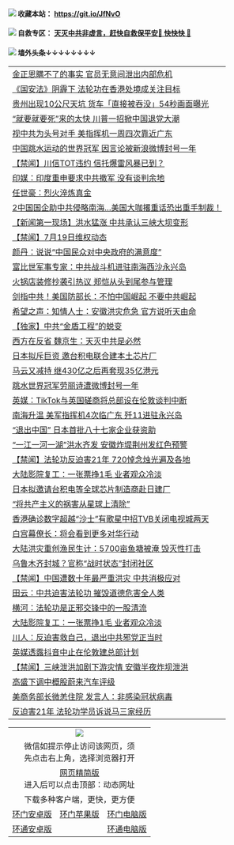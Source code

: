  #### <img src="https://img.icons8.com/color/48/000000/check-all.png"/> 收藏本站： https://git.io/JfNvO 

 #### <img src="https://img.icons8.com/color/48/000000/check-all.png"/> 自救专区： [天灭中共非虚言，赶快自救保平安🍎 快快快 📩](https://github.com/pwgy/td/blob/master/README.md)

 #### <img src="https://img.icons8.com/color/48/000000/check-all.png"/> 墙外头条↓↓↓↓↓↓↓↓ 
<table>  

<tr><td colspan="2" align="left"><a href="https://dwkts8awlbkd7.cloudfront.net/?name=c1201072&key=jdhvxawhshihitwk&from=gy1">金正恩瞒不了的事实 官员无意间泄出内部危机</a></td></tr>
<tr><td colspan="2" align="left"><a href="https://dwkts8awlbkd7.cloudfront.net/?name=c1201079&key=jdhvxawhshihitwk&from=gy1">《国安法》阴霾下 法轮功在香港处境成关注目标</a></td></tr>
<tr><td colspan="2" align="left"><a href="https://dwkts8awlbkd7.cloudfront.net/?name=c1201062&key=jdhvxawhshihitwk&from=gy1">贵州出现10公尺天坑 货车「直接被吞没」54秒画面曝光</a></td></tr>
<tr><td colspan="2" align="left"><a href="https://dwkts8awlbkd7.cloudfront.net/?name=c1201073&key=jdhvxawhshihitwk&from=gy1">“就要就要死”来的太快 川普一招掀中国退党大潮</a></td></tr>
<tr><td colspan="2" align="left"><a href="https://dwkts8awlbkd7.cloudfront.net/?name=c1201074&key=jdhvxawhshihitwk&from=gy1">视中共为头号对手 美指挥机一周四次靠近广东</a></td></tr>
<tr><td colspan="2" align="left"><a href="https://dwkts8awlbkd7.cloudfront.net/?name=c1201071&key=jdhvxawhshihitwk&from=gy1">中国跳水运动的世界冠军 因言论被新浪微博封号一年</a></td></tr>
<tr><td colspan="2" align="left"><a href="https://dwkts8awlbkd7.cloudfront.net/?name=c1201076&key=jdhvxawhshihitwk&from=gy1">【禁闻】川信TOT违约 信托爆雷风暴已到？</a></td></tr>
<tr><td colspan="2" align="left"><a href="https://dwkts8awlbkd7.cloudfront.net/?name=c1201056&key=jdhvxawhshihitwk&from=gy1">印媒：印度重申要求中共撤军 没有谈判余地</a></td></tr>
<tr><td colspan="2" align="left"><a href="https://dwkts8awlbkd7.cloudfront.net/?name=c1201080&key=jdhvxawhshihitwk&from=gy1">任世豪：烈火淬炼真金</a></td></tr>
<tr><td colspan="2" align="left"><a href="https://dwkts8awlbkd7.cloudfront.net/?name=c1201069&key=jdhvxawhshihitwk&from=gy1">2中国国企助中共侵略南海…美国大咖撂重话恐出重手制裁！</a></td></tr>
<tr><td colspan="2" align="left"><a href="https://dwkts8awlbkd7.cloudfront.net/?name=c1201086&key=jdhvxawhshihitwk&from=gy1">【新闻第一现场】洪水猛涨 中共承认三峡大坝变形</a></td></tr>
<tr><td colspan="2" align="left"><a href="https://dwkts8awlbkd7.cloudfront.net/?name=c1201088&key=jdhvxawhshihitwk&from=gy1">【禁闻】7月19日维权动态</a></td></tr>
<tr><td colspan="2" align="left"><a href="https://dwkts8awlbkd7.cloudfront.net/?name=c1201051&key=jdhvxawhshihitwk&from=gy1">颜丹：说说“中国民众对中央政府的满意度”</a></td></tr>
<tr><td colspan="2" align="left"><a href="https://dwkts8awlbkd7.cloudfront.net/?name=c1201058&key=jdhvxawhshihitwk&from=gy1">富比世军事专家：中共战斗机进驻南海西沙永兴岛</a></td></tr>
<tr><td colspan="2" align="left"><a href="https://dwkts8awlbkd7.cloudfront.net/?name=c1201078&key=jdhvxawhshihitwk&from=gy1">火锅店装修抄袭引热议 郑恺从头到尾参与管理</a></td></tr>
<tr><td colspan="2" align="left"><a href="https://dwkts8awlbkd7.cloudfront.net/?name=c1201066&key=jdhvxawhshihitwk&from=gy1">剑指中共！美国防部长：不怕中国崛起 不要中共崛起</a></td></tr>
<tr><td colspan="2" align="left"><a href="https://dwkts8awlbkd7.cloudfront.net/?name=c1201065&key=jdhvxawhshihitwk&from=gy1">希望之声：知情人士：安徽洪灾危急 官方说听天由命</a></td></tr>
<tr><td colspan="2" align="left"><a href="https://dwkts8awlbkd7.cloudfront.net/?name=c1201082&key=jdhvxawhshihitwk&from=gy1">【独家】中共“金盾工程”的蜕变</a></td></tr>
<tr><td colspan="2" align="left"><a href="https://dwkts8awlbkd7.cloudfront.net/?name=c1201040&key=jdhvxawhshihitwk&from=gy1">西方在反省 魏京生：天灭中共是必然</a></td></tr>
<tr><td colspan="2" align="left"><a href="https://dwkts8awlbkd7.cloudfront.net/?name=c1201075&key=jdhvxawhshihitwk&from=gy1">日本拟斥巨资 邀台积电联合建本土芯片厂</a></td></tr>
<tr><td colspan="2" align="left"><a href="https://dwkts8awlbkd7.cloudfront.net/?name=c1201070&key=jdhvxawhshihitwk&from=gy1">马云又减持 继430亿之后再套现35亿港元</a></td></tr>
<tr><td colspan="2" align="left"><a href="https://dwkts8awlbkd7.cloudfront.net/?name=c1201085&key=jdhvxawhshihitwk&from=gy1">跳水世界冠军劳丽诗遭微博封号一年</a></td></tr>
<tr><td colspan="2" align="left"><a href="https://dwkts8awlbkd7.cloudfront.net/?name=c1201061&key=jdhvxawhshihitwk&from=gy1">英媒：TikTok与英国磋商将总部设在伦敦谈判中断</a></td></tr>
<tr><td colspan="2" align="left"><a href="https://dwkts8awlbkd7.cloudfront.net/?name=c1201094&key=jdhvxawhshihitwk&from=gy1">南海升温 美军指挥机4次临广东 歼11进驻永兴岛</a></td></tr>
<tr><td colspan="2" align="left"><a href="https://dwkts8awlbkd7.cloudfront.net/?name=c1201050&key=jdhvxawhshihitwk&from=gy1">“退出中国” 日本首批八十七家企业获资助</a></td></tr>
<tr><td colspan="2" align="left"><a href="https://dwkts8awlbkd7.cloudfront.net/?name=c1201091&key=jdhvxawhshihitwk&from=gy1">“一江一河一湖”洪水齐发 安徽炸堤荆州发红色预警</a></td></tr>
<tr><td colspan="2" align="left"><a href="https://dwkts8awlbkd7.cloudfront.net/?name=c1201089&key=jdhvxawhshihitwk&from=gy1">【禁闻】法轮功反迫害21年 720悼念烛光遍及各地</a></td></tr>
<tr><td colspan="2" align="left"><a href="https://dwkts8awlbkd7.cloudfront.net/?name=c1201064&key=jdhvxawhshihitwk&from=gy1">大陆影院复工：一张票挣1毛 业者观众冷淡</a></td></tr>
<tr><td colspan="2" align="left"><a href="https://dwkts8awlbkd7.cloudfront.net/?name=c1201055&key=jdhvxawhshihitwk&from=gy1">日本拟邀请台积电等全球芯片制造商赴日建厂</a></td></tr>
<tr><td colspan="2" align="left"><a href="https://dwkts8awlbkd7.cloudfront.net/?name=c1200967&key=jdhvxawhshihitwk&from=gy1">“将共产主义的祸害从星球上清除”</a></td></tr>
<tr><td colspan="2" align="left"><a href="https://dwkts8awlbkd7.cloudfront.net/?name=c1201054&key=jdhvxawhshihitwk&from=gy1">香港确诊数字超越“沙士”有歌星中招TVB关闭电视城两天</a></td></tr>
<tr><td colspan="2" align="left"><a href="https://dwkts8awlbkd7.cloudfront.net/?name=c1201083&key=jdhvxawhshihitwk&from=gy1">白宫幕僚长：将会看到更多对华行动</a></td></tr>
<tr><td colspan="2" align="left"><a href="https://dwkts8awlbkd7.cloudfront.net/?name=c1201057&key=jdhvxawhshihitwk&from=gy1">大陆洪灾重创渔民生计：5700亩鱼塘被淹 毁灭性打击</a></td></tr>
<tr><td colspan="2" align="left"><a href="https://dwkts8awlbkd7.cloudfront.net/?name=c1201042&key=jdhvxawhshihitwk&from=gy1">乌鲁木齐封城？官称“战时状态”封闭社区</a></td></tr>
<tr><td colspan="2" align="left"><a href="https://dwkts8awlbkd7.cloudfront.net/?name=c1201090&key=jdhvxawhshihitwk&from=gy1">【禁闻】中国遭数十年最严重洪灾 中共消极应对</a></td></tr>
<tr><td colspan="2" align="left"><a href="https://dwkts8awlbkd7.cloudfront.net/?name=c1201041&key=jdhvxawhshihitwk&from=gy1">田云：中共迫害法轮功 摧毁道德危害全人类</a></td></tr>
<tr><td colspan="2" align="left"><a href="https://dwkts8awlbkd7.cloudfront.net/?name=c1201039&key=jdhvxawhshihitwk&from=gy1">横河：法轮功是正邪交锋中的一股清流</a></td></tr>
<tr><td colspan="2" align="left"><a href="https://dwkts8awlbkd7.cloudfront.net/?name=c1201060&key=jdhvxawhshihitwk&from=gy1">大陆影院复工：一张票挣1毛 业者观众冷淡</a></td></tr>
<tr><td colspan="2" align="left"><a href="https://dwkts8awlbkd7.cloudfront.net/?name=c1201087&key=jdhvxawhshihitwk&from=gy1">川人：反迫害救自己，退出中共邪党正当时</a></td></tr>
<tr><td colspan="2" align="left"><a href="https://dwkts8awlbkd7.cloudfront.net/?name=c1201038&key=jdhvxawhshihitwk&from=gy1">英媒透露抖音中止在伦敦建总部计划</a></td></tr>
<tr><td colspan="2" align="left"><a href="https://dwkts8awlbkd7.cloudfront.net/?name=c1201092&key=jdhvxawhshihitwk&from=gy1">【禁闻】三峡泄洪加剧下游灾情 安徽半夜炸坝泄洪</a></td></tr>
<tr><td colspan="2" align="left"><a href="https://dwkts8awlbkd7.cloudfront.net/?name=c1201084&key=jdhvxawhshihitwk&from=gy1">高盛下调中概股蔚来汽车评级</a></td></tr>
<tr><td colspan="2" align="left"><a href="https://dwkts8awlbkd7.cloudfront.net/?name=c1201063&key=jdhvxawhshihitwk&from=gy1">美商务部长微恙住院 发言人：非感染冠状病毒</a></td></tr>
<tr><td colspan="2" align="left"><a href="https://dwkts8awlbkd7.cloudfront.net/?name=c1201093&key=jdhvxawhshihitwk&from=gy1">反迫害21年 法轮功学员诉说马三家经历</a></td></tr>
  </table>
  
  <table>
  <tr>
    <td colspan="3" align="center"><img src="https://cdn.jsdelivr.net/gh/opipe/up/oGate65.jpg"/></td>
  </tr>
  <tr>
    <td colspan="3" align="center">微信如提示停止访问该网页，须<br/>先点击右上角，选择浏览器打开</td>
  <tr>
  <tr>
    <td colspan="3" align="center"><a href="https://gitcdn.xyz/cdn/otiny/up/master/show005.htm">网页精简版</a><br/>进入后可以点击顶部：动态网址</td>
  </tr>
  <tr>
    <td colspan="3" align="center">下载多种客户端，更快，更方便</td>
  <tr>
  <tr>
    <td align="center"><a href="https://cdn.jsdelivr.net/gh/opipe/up/oGatea.apk">环门安卓版</a></td>
    <td align="center"><a href="https://x.co/odisk">环门苹果版</a></td>
    <td align="center"><a href="https://cdn.jsdelivr.net/gh/opipe/up/oGate.zip">环门电脑版</a></td>
  </tr>
  <tr>
    <td align="center"><a href="https://cdn.jsdelivr.net/gh/opipe/up/oPipe.apk">环通安卓版</a></td>
    <td align="center"></td>
    <td align="center"><a href="https://raw.githubusercontent.com/opipe/up/master/oPipe.zip">环通电脑版</a></td>
  </tr>
  
</table>
